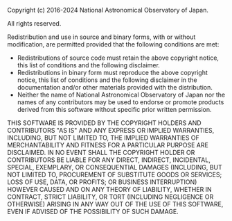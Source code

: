 Copyright (c) 2016-2024  National Astronomical Observatory of Japan.

All rights reserved.

Redistribution and use in source and binary forms, with or without
modification, are permitted provided that the following conditions are
met: 

- Redistributions of source code must retain the above copyright
  notice, this list of conditions and the following disclaimer. 
- Redistributions in binary form must reproduce the above copyright
  notice, this list of conditions and the following disclaimer in the
  documentation and/or other materials provided with the
  distribution. 
- Neither the name of National Astronomical Observatory of Japan nor the
  names of any contributors may be used to endorse or promote products
  derived from this software without specific prior written permission. 

THIS SOFTWARE IS PROVIDED BY THE COPYRIGHT HOLDERS AND CONTRIBUTORS "AS
IS" AND ANY EXPRESS OR IMPLIED WARRANTIES, INCLUDING, BUT NOT LIMITED
TO, THE IMPLIED WARRANTIES OF MERCHANTABILITY AND FITNESS FOR A
PARTICULAR PURPOSE ARE DISCLAIMED. IN NO EVENT SHALL THE COPYRIGHT
HOLDER OR CONTRIBUTORS BE LIABLE FOR ANY DIRECT, INDIRECT, INCIDENTAL,
SPECIAL, EXEMPLARY, OR CONSEQUENTIAL DAMAGES (INCLUDING, BUT NOT LIMITED
TO, PROCUREMENT OF SUBSTITUTE GOODS OR SERVICES; LOSS OF USE, DATA, OR
PROFITS; OR BUSINESS INTERRUPTION) HOWEVER CAUSED AND ON ANY THEORY OF
LIABILITY, WHETHER IN CONTRACT, STRICT LIABILITY, OR TORT (INCLUDING
NEGLIGENCE OR OTHERWISE) ARISING IN ANY WAY OUT OF THE USE OF THIS
SOFTWARE, EVEN IF ADVISED OF THE POSSIBILITY OF SUCH DAMAGE. 
